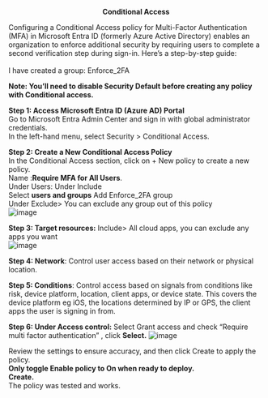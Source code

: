 <p align="center"><b>Conditional Access</b></p>

Configuring a Conditional Access policy for Multi-Factor Authentication (MFA) in Microsoft Entra ID (formerly Azure Active Directory) enables an organization to enforce additional security by requiring users to complete a second verification step during sign-in. Here’s a step-by-step guide:<br />
 <br />I have created a group: Enforce_2FA<br />

<b>Note: You’ll need to disable Security Default before creating any policy with Conditional access.</b>

**Step 1: Access Microsoft Entra ID (Azure AD) Portal<br />**
Go to Microsoft Entra Admin Center and sign in with global administrator credentials.<br />
In the left-hand menu, select Security > Conditional Access.


**Step 2: Create a New Conditional Access Policy**<br />
In the Conditional Access section, click on + New policy to create a new policy.<br />
Name :**Require MFA for All Users**.<br />
Under Users: Under Include<br />
Select <b>users and groups</b>
Add Enforce_2FA group <br />
Under Exclude> You can exclude any group out of this policy<br />
![image](https://github.com/user-attachments/assets/50fbd691-ddce-4ffb-afc0-be7b5216d442)
<br />

**Step 3: Target resources:** Include> All cloud apps, you can exclude any apps you want<br />
![image](https://github.com/user-attachments/assets/a23fc9cd-8c38-4f69-a104-20c2bf48cf30)

<b>Step 4: Network</b>: Control user access based on their network or physical location.

<b>Step 5: Conditions</b>: Control access based on signals from conditions like risk, device platform, location, client apps, or device state. This covers the device platform eg iOS, the locations determined by IP or GPS, the client apps the user is signing in from.

**Step 6: Under Access control:** Select Grant access and check “Require multi factor authentication” , click <b>Select.</b>
![image](https://github.com/user-attachments/assets/5170dcd3-8626-4077-8e81-dfad1afb2ea4)

Review the settings to ensure accuracy, and then click Create to apply the policy.<br />
<b>Only toggle Enable policy to On when ready to deploy.</b><br />
<b>Create.</b><br />
The policy was tested and works. 


